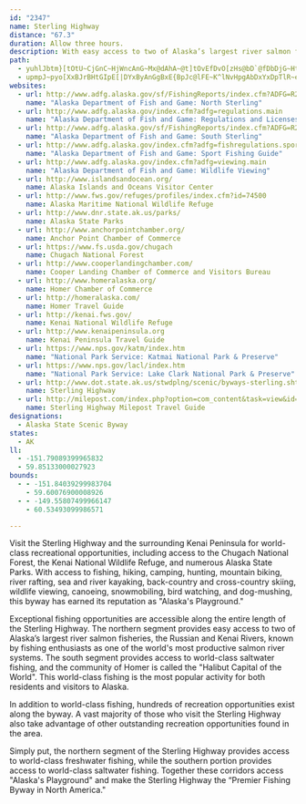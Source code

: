 ```yaml
---
id: "2347"
name: Sterling Highway
distance: "67.3"
duration: Allow three hours.
description: With easy access to two of Alaska’s largest river salmon fisheries, world class saltwater fishing and the  "Halibut Capital of the World" (the town of Homer), the Sterling Highway is known as the premier fishing destination highway of the U.S.
path:
  - yuhlJbtm}[tOtU~CjGnC~HjWncAnG~Mx@dAhA~@t]tOvEfDvO[zHs@bD`@fDbDjG~Ht[n`@zGvHbPxHbC~@nAZrMjErFbBvG~BtA|@lFlFjQlR~GtGpGzGnBhBrTfUfBjAzAf@hBOrAi@bDmBz^_V`CwAzBw@pdB{LvB[|As@tAeAfByB`ByD`AkDlGoWvF}T|BeGhBkCx@_AxCsBjBWb`@}@`Bg@dAs@t@i@~@wA|@eBl@wAlA{El@uDVsFBoEQeHiCq`@SoFO_I?sMXi~@HcGZ{D\yCt@sDr@{CbC_GrAcBtAoApIoFxAoAxAgB~BuE|@_C`B{Gf@mDrQ}vAx@oFb@eCtBcIp@}BjB}EpAkC~DqGpp@ew@zGuIrFoGhBcDjBqFpTa~@pCaKfCkHze@_~@j[}m@xC}ErCkD`Ys[vC}CzBmBlBkAfE{A|RoEpAo@lAeAjBqCjGyMrCaDvC}AbBa@dBMjG@nCWrAa@zEqDjCoDdBwDz@yBn@kClFkObBoCtAoArB_AzV}ErDg@VUdHkBxR_LxCuA~IyA~BcAzOiK`B{@nDoApHwA|Eq@hDgAfDwBbFuEpA_AjCeExByFfFcOn@}AfB{CjNwTbDuEhDgEdFuFxD}ExVcYbAwAr@gBbDaLbB_Hn@mEXkF?{Cs@_`@gAae@KoNByBV{EViChAoGfH{O|C_GdAeCr@sBz@eEVwDx@cUh@sETuAT}@`IeUvFgR|AkHrAwId@iEh@sH~@kVT{Cf@wF`CyPpByLh@cE~@kKjAkP`AqIx@iEd@wAtO}c@b@iBXmBTyBnAaY~Aye@x@wRZ{I?gCMcCOcByAgLg@{GA}DNqQTmGfDca@NkED}JByPGsIkAkOiAwP_AaLYeGCgVB}PHwBp@wIf@cClAoE`AaCpAwBvQwSb@}@`@cBRmDAuA]gDqKyeAEkBHkAZ}A|@uAjOyPnUuXrC_EnG_KjA_Cp@yBd@yBrO}`A`AcF`JmYpZyfA`GuSpAcEzBgGxBgFf\es@rCwGd_@a`AbU}o@b@}A`BwH|Kyi@~@mFNoCAeAKeAKaA_@_BcB}GYuC?oBHeBlB_K^oC
  - upmpJ~pyo[XxBJrBHtGIpE[|DYxByAnGgBxE{BpJc@lFE~K^lNvHpgAbDxYxDpTlR~e@fHj^~BtOE|GoAnMe@lHGnGXpIbF|s@b@vN?dRY`b@kAteAYbc@NfJPfDb@hEdAfF|AfF~ArDtGxPxDrKbCvKlClPnAhGrBpHpCrHzMtUpMbW~L~RhAdAvGhExAfBrFbKzEjEjN|C~GxC|PfNvFhG|ChFdAhClCfFxHlPfAlD~@nExAdIvF`Y|E`XdKbk@~QlgA^bDRfD?fDIzBSzC[lBq@jCyBpFm@tB}AfIc@bB_@dAaDfHu@jCYxBOfBOxISvCKx@y@nC}CrEk@jAg@zAcN~j@aEhSsDf^SvVEzWH~MDvANtAfAdIz@tIT~EBxAGxD{AjPUjEG|DH|FPhF`@vGbBb\l@rJXjGZbM?|BI`CQrBQfFe@`JIrG?rCn@nGp@hCZt@bIpN`A`Dd@jCpIhz@|Bnv@~Enj@nG~k@dGbh@yDhx@iB~~@lE|T|Hng@lAr`A|E|i@aFbe@fI`|A`E~iAgEdWeOd\vF|\yAxOxA`ZeQd{@kJry@yBhw@nHvf@\xHbAdJLtIB|IK~RoAbl@Ibt@ElKSdD[rCcAnH_@~CO|CKrDCtDbCn{@hD`hAn@tLtHlmAPzELbF@zC[dgADjO^vY?fGi@dR}@|PGzEDzD^lGbC|Xr@~JNfDNtM?~D]rYw@~g@SnEc@lFo@`GwT~}A}YfwBiEnZeA`GgArE_Lhc@{B~HqArCoBdCi@b@oCtA_RzG}@b@sBfBcB~ByUba@aGpJuAfByB~BcS`PyAnBs@jAmBhEwKnX}X~q@{L`[sAhDg@hBe@vB[dCYdCS`DIzC?xBb@bg@CbCK`Fe@xJqBl_@OfB_AvIeNhgAq@vI[~FQnNDlFNbFrAd{@n@vf@XjL\lFl@bHv@`GrBrKtL~l@\jC`@~FHhCC~H[`HiApNy@|MW|FqBf|@sAbg@i@x[{G|wCqJ|gEYnOsFtcCo@hUO`DYjEqIdaA]~JpDnuG^zj@^~s@ErFIjDS~DwVbwD_@lKAzD@nC`@zKf@`Fn`AtoFhAbI\zG@fFO~FoAvRE|CmFbx@sAzTSxJA|GPtO
websites:
  - url: http://www.adfg.alaska.gov/sf/FishingReports/index.cfm?ADFG=R2.ReportDetail&area_key=5
    name: "Alaska Department of Fish and Game: North Sterling"
  - url: http://www.adfg.alaska.gov/index.cfm?adfg=regulations.main
    name: "Alaska Department of Fish and Game: Regulations and Licenses"
  - url: http://www.adfg.alaska.gov/sf/FishingReports/index.cfm?ADFG=R2.ReportDetail&area_key=8
    name: "Alaska Department of Fish and Game: South Sterling"
  - url: http://www.adfg.alaska.gov/index.cfm?adfg=fishregulations.sport
    name: "Alaska Department of Fish and Game: Sport Fishing Guide"
  - url: http://www.adfg.alaska.gov/index.cfm?adfg=viewing.main
    name: "Alaska Department of Fish and Game: Wildlife Viewing"
  - url: http://www.islandsandocean.org/
    name: Alaska Islands and Oceans Visitor Center
  - url: http://www.fws.gov/refuges/profiles/index.cfm?id=74500
    name: Alaska Maritime National Wildlife Refuge
  - url: http://www.dnr.state.ak.us/parks/
    name: Alaska State Parks
  - url: http://www.anchorpointchamber.org/
    name: Anchor Point Chamber of Commerce
  - url: https://www.fs.usda.gov/chugach
    name: Chugach National Forest
  - url: http://www.cooperlandingchamber.com/
    name: Cooper Landing Chamber of Commerce and Visitors Bureau
  - url: http://www.homeralaska.org/
    name: Homer Chamber of Commerce
  - url: http://homeralaska.com/
    name: Homer Travel Guide
  - url: http://kenai.fws.gov/
    name: Kenai National Wildlife Refuge
  - url: http://www.kenaipeninsula.org
    name: Kenai Peninsula Travel Guide
  - url: https://www.nps.gov/katm/index.htm
    name: "National Park Service: Katmai National Park & Preserve"
  - url: https://www.nps.gov/lacl/index.htm
    name: "National Park Service: Lake Clark National Park & Preserve"
  - url: http://www.dot.state.ak.us/stwdplng/scenic/byways-sterling.shtml
    name: Sterling Highway
  - url: http://milepost.com/index.php?option=com_content&task=view&id=356&Itemid=416
    name: Sterling Highway Milepost Travel Guide
designations:
  - Alaska State Scenic Byway
states:
  - AK
ll:
  - -151.79089399965832
  - 59.85133000027923
bounds:
  - - -151.84039299983704
    - 59.60076900008926
  - - -149.55807499966147
    - 60.53493099986571

---
```


Visit the Sterling Highway and the surrounding Kenai Peninsula for world-class recreational opportunities, including access to the Chugach National Forest, the Kenai National Wildlife Refuge, and numerous Alaska State Parks. With access to fishing, hiking, camping, hunting, mountain biking, river rafting, sea and river kayaking, back-country and cross-country skiing, wildlife viewing, canoeing, snowmobiling, bird watching, and dog-mushing, this byway has earned its reputation as  "Alaska's Playground."

Exceptional fishing opportunities are accessible along the entire length of the Sterling Highway. The northern segment provides easy access to two of Alaska’s largest river salmon fisheries, the Russian and Kenai Rivers, known by fishing enthusiasts as one of the world's most productive salmon river systems. The south segment provides access to world-class saltwater fishing, and the community of Homer is called the "Halibut Capital of the World". This world-class fishing is the most popular activity for both residents and visitors to Alaska.

In addition to world-class fishing, hundreds of recreation opportunities exist along the byway. A vast majority of those who visit the Sterling Highway also take advantage of other outstanding recreation opportunities found in the area.

Simply put, the northern segment of the Sterling Highway provides access to world-class freshwater fishing, while the southern portion provides access to world-class saltwater fishing. Together these corridors access "Alaska's Playground" and make the Sterling Highway the “Premier Fishing Byway in North America."
